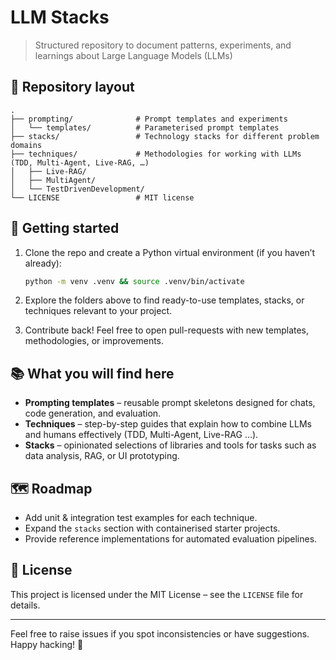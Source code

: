 # LLM Stacks

> Structured repository to document patterns, experiments, and learnings about Large Language Models (LLMs)

## 📁 Repository layout

```text
.
├── prompting/              # Prompt templates and experiments
│   └── templates/          # Parameterised prompt templates
├── stacks/                 # Technology stacks for different problem domains
├── techniques/             # Methodologies for working with LLMs (TDD, Multi-Agent, Live-RAG, …)
│   ├── Live-RAG/
│   ├── MultiAgent/
│   └── TestDrivenDevelopment/
└── LICENSE                 # MIT license
```

## 🚀 Getting started

1. Clone the repo and create a Python virtual environment (if you haven’t already):

   ```bash
   python -m venv .venv && source .venv/bin/activate
   ```
2. Explore the folders above to find ready-to-use templates, stacks, or techniques relevant to your project.
3. Contribute back! Feel free to open pull-requests with new templates, methodologies, or improvements.

## 📚 What you will find here

* **Prompting templates** – reusable prompt skeletons designed for chats, code generation, and evaluation.
* **Techniques** – step-by-step guides that explain how to combine LLMs and humans effectively (TDD, Multi-Agent, Live-RAG …).
* **Stacks** – opinionated selections of libraries and tools for tasks such as data analysis, RAG, or UI prototyping.

## 🗺️ Roadmap

- Add unit & integration test examples for each technique.
- Expand the `stacks` section with containerised starter projects.
- Provide reference implementations for automated evaluation pipelines.

## 📝 License

This project is licensed under the MIT License – see the `LICENSE` file for details.

---

Feel free to raise issues if you spot inconsistencies or have suggestions. Happy hacking! 🚀
